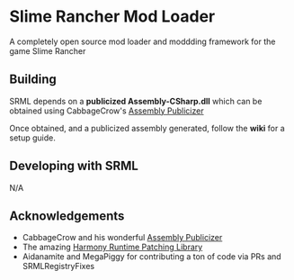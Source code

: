 # Slime Rancher Mod Loader #
A completely open source mod loader and moddding framework for the game Slime Rancher

## Building ##
SRML depends on a __publicized Assembly-CSharp.dll__ which can be obtained using CabbageCrow's [Assembly Publicizer](https://github.com/CabbageCrow/AssemblyPublicizer)

Once obtained, and a publicized assembly generated, follow the **wiki** for a setup guide.

## Developing with SRML ##
N/A

## Acknowledgements ##
* CabbageCrow and his wonderful [Assembly Publicizer](https://github.com/CabbageCrow/AssemblyPublicizer)
* The amazing [Harmony Runtime Patching Library](https://github.com/pardeike/Harmony)
* Aidanamite and MegaPiggy for contributing a ton of code via PRs and SRMLRegistryFixes